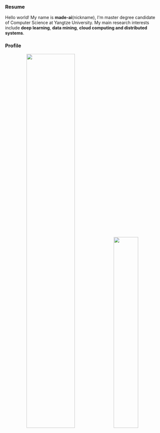 ### Resume
Hello world! My name is **made-ai**(nickname), I'm master degree candidate of Computer Science at Yangtze University. My main research interests include **deep learning**, **data mining**, **cloud computing and distributed systems**.

### Profile
<center>
<image width="56%" src="https://github-readme-stats.vercel.app/api?username=huangyebiaoke&show_icons=true&theme=vue"/>
<image width="40%" src="https://github-readme-stats.vercel.app/api/top-langs/?username=huangyebiaoke&&langs_count=8&layout=compact&hide=html,javascript,css,Jupyter%20Notebook"/>
</center>

<!-- [![madeai's GitHub stats](https://github-readme-stats.vercel.app/api?username=huangyebiaoke&show_icons=true&theme=vue)](https://blog.madeai.cn)
[![Top Langs](https://github-readme-stats.vercel.app/api/top-langs/?username=huangyebiaoke&&langs_count=6&layout=compact&hide=html,javascript,css,Jupyter%20Notebook)](https://blog.madeai.cn) -->
<!-- ### Some repo
[![Readme Card](https://github-readme-stats.vercel.app/api/pin/?username=huangyebiaoke&repo=huangyebiaoke.github.io)](https://github.com/huangyebiaoke/huangyebiaoke.github.io)
[![Readme Card](https://github-readme-stats.vercel.app/api/pin/?username=huangyebiaoke&repo=data-mining-course&show_owner=true)](https://github.com/huangyebiaoke/data-mining-course) -->
